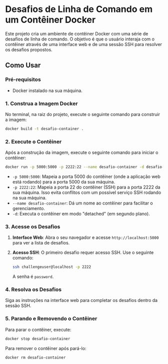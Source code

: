 # Desafios de Linha de Comando em um Contêiner Docker

Este projeto cria um ambiente de contêiner Docker com uma série de desafios de linha de comando. O objetivo é que o usuário interaja com o contêiner através de uma interface web e de uma sessão SSH para resolver os desafios propostos.

## Como Usar

### Pré-requisitos

- Docker instalado na sua máquina.

### 1. Construa a Imagem Docker

No terminal, na raiz do projeto, execute o seguinte comando para construir a imagem:

```bash
docker build -t desafio-container .
```

### 2. Execute o Contêiner

Após a construção da imagem, execute o seguinte comando para iniciar o contêiner:

```bash
docker run -p 5000:5000 -p 2222:22 --name desafio-container -d desafio-container
```

- `-p 5000:5000`: Mapeia a porta 5000 do contêiner (onde a aplicação web está rodando) para a porta 5000 da sua máquina.
- `-p 2222:22`: Mapeia a porta 22 do contêiner (SSH) para a porta 2222 da sua máquina. Isso evita conflitos com um possível serviço SSH rodando na sua máquina.
- `--name desafio-container`: Dá um nome ao contêiner para facilitar o gerenciamento.
- `-d`: Executa o contêiner em modo "detached" (em segundo plano).

### 3. Acesse os Desafios

1.  **Interface Web**: Abra o seu navegador e acesse `http://localhost:5000` para ver a lista de desafios.

2.  **Acesso SSH**: O primeiro desafio requer acesso SSH. Use o seguinte comando:
    ```bash
    ssh challengeuser@localhost -p 2222
    ```
    A senha é `password`.

### 4. Resolva os Desafios

Siga as instruções na interface web para completar os desafios dentro da sessão SSH.

### 5. Parando e Removendo o Contêiner

Para parar o contêiner, execute:
```bash
docker stop desafio-container
```

Para remover o contêiner após pará-lo:
```bash
docker rm desafio-container
```